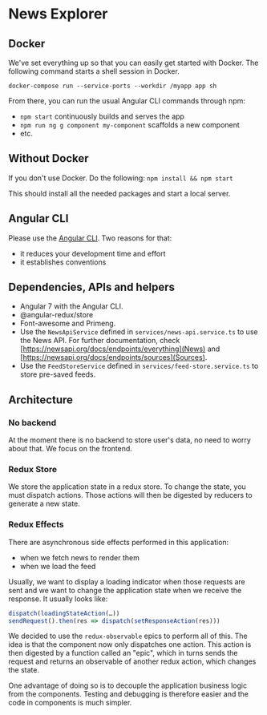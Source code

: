 # News Explorer

## Docker

We've set everything up so that you can easily get started with Docker. The following command starts a shell session in Docker.

`docker-compose run --service-ports --workdir /myapp app sh`

From there, you can run the usual Angular CLI commands through npm:

* `npm start` continuously builds and serves the app
* `npm run ng g component my-component` scaffolds a new component
* etc.

## Without Docker

If you don't use Docker. Do the following: `npm install && npm start`

This should install all the needed packages and start a local server.

## Angular CLI

Please use the [Angular CLI](https://cli.angular.io/). Two reasons for that:

* it reduces your development time and effort
* it establishes conventions

## Dependencies, APIs and helpers

* Angular 7 with the Angular CLI.
* @angular-redux/store
* Font-awesome and Primeng.
* Use the `NewsApiService` defined in `services/news-api.service.ts` to use the News API. For further documentation, check [https://newsapi.org/docs/endpoints/everything](News) and [https://newsapi.org/docs/endpoints/sources](Sources).
* Use the `FeedStoreService` defined in `services/feed-store.service.ts` to store pre-saved feeds.

## Architecture

### No backend

At the moment there is no backend to store user's data, no need to worry about that. We focus on the frontend.

### Redux Store

We store the application state in a redux store. To change the state, you must dispatch actions. Those actions will then be digested by reducers to generate a new state.

### Redux Effects

There are asynchronous side effects performed in this application:

* when we fetch news to render them
* when we load the feed

Usually, we want to display a loading indicator when those requests are sent and we want to change the application state when we receive the response. It usually looks like:

```js
dispatch(loadingStateAction(…))
sendRequest().then(res => dispatch(setResponseAction(res)))
```

We decided to use the `redux-observable` epics to perform all of this. The idea is that the component now only dispatches one action. This action is then digested by a function called an "epic", which in turns sends the request and returns an observable of another redux action, which changes the state.

One advantage of doing so is to decouple the application business logic from the components. Testing and debugging is therefore easier and the code in components is much simpler.
